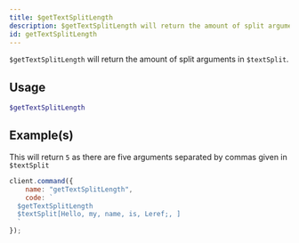 ```yaml
---
title: $getTextSplitLength
description: $getTextSplitLength will return the amount of split arguments in $textSplit
id: getTextSplitLength
---
```


`$getTextSplitLength` will return the amount of split arguments in `$textSplit`.

## Usage

```php
$getTextSplitLength
```

## Example(s)

This will return `5` as there are five arguments separated by commas given in `$textSplit`

```javascript
client.command({
    name: "getTextSplitLength",
    code: `
  $getTextSplitLength
  $textSplit[Hello, my, name, is, Leref;, ]
  `
});
```
